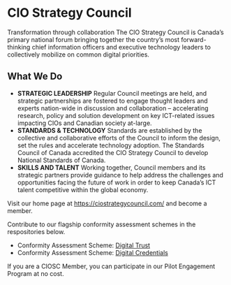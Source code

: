 # CIO Strategy Council

Transformation through collaboration
The CIO Strategy Council is Canada’s primary national forum bringing together the country’s most forward-thinking chief information officers and executive technology leaders to collectively mobilize on common digital priorities.

## What We Do

* **STRATEGIC LEADERSHIP** Regular Council meetings are held, and strategic partnerships are fostered to engage thought leaders and experts nation-wide in discussion and collaboration – accelerating research, policy and solution development on key ICT-related issues impacting CIOs and Canadian society at-large.
* **STANDARDS & TECHNOLOGY** Standards are established by the collective and collaborative efforts of the Council to inform the design, set the rules and accelerate technology adoption. The Standards Council of Canada accredited the CIO Strategy Council to develop National Standards of Canada.
* **SKILLS AND TALENT** Working together, Council members and its strategic partners provide guidance to help address the challenges and opportunities facing the future of work in order to keep Canada’s ICT talent competitive within the global economy.

Visit our home page at https://ciostrategycouncil.com/ and become a member.

Contribute to our flagship conformity assessment schemes in the respositories below.

* Conformity Assessment Scheme: [Digital Trust](https://github.com/CIOSC/CAS-Digital-Trust)
* Conformity Assessment Scheme: [Digital Credentials](https://github.com/CIOSC/CAS-Digital-Credentials)

If you are a CIOSC Member, you can participate in our Pilot Engagement Program at no cost.
